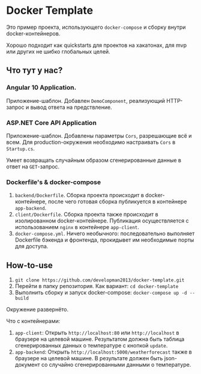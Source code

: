 # Docker Template
Это пример проекта, использующего `docker-compose` и сборку внутри docker-контейнеров.

Хорошо подходит как quickstarts для проектов на хакатонах, для mvp или других не шибко глобальных целей.

## Что тут у нас?
### Angular 10 Application.
Приложение-шаблон. Добавлен `DemoComponent`, реализующий HTTP-запрос и вывод ответа на предствление.

### ASP.NET Core API Application
Приложение-шаблон. Добавлены параметры `Cors`, разрешающие всё и всем. Для production-окружения необходимо настраивать `Cors` в `Startup.cs`.

Умеет возвращать случайным образом сгенерированные данные в ответ на `GET`-запрос.

### Dockerfile's & docker-compose
1. `backend/Dockerfile`. Сборка проекта происходит в docker-контейнере, после чего готовая сборка публикуется в контейнере `app-backend`.
2. `client/Dockerfile`. Сборка проекта также происходит в изолированном docker-контейнере. Публикация осуществляется с использованием `nginx` в контейнере `app-client`.
3. `docker-compose.yml`. Ничего необычного: последовательно выполняет Dockerfile бэкенда и фронтенда, прокидывет им необходимые порты для доступа.

## How-to-use
1. `git clone https://github.com/developman2013/docker-template.git`
2. Перейти в папку репозитория. Как вариант: `cd docker-template`
2. Выполнить сборку и запуск docker-compose: `docker-compose up -d --build`

Окружение развернёто.

Что с контейнерами:

1. `app-client`: Открыть `http://localhost:80` или `http://localhost` в браузере на целевой машине. Результатом должна быть таблица сгенерированных данных о температуре с кнопкой `update`. 
2. `app-backend`: Открыть `http://localhost:5000/weatherforecast` также в браузере на целевой машине. В результате должен быть json-документ со случайно сгенерированными данными о температуре.
